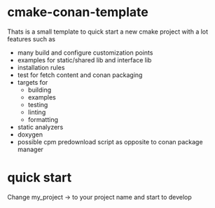 # cmake-conan-template

Thats is a small template to quick start a new cmake project with a lot features such as 

- many build and configure customization points
- examples for static/shared lib and interface lib
- installation rules
- test for fetch content and conan packaging
- targets for 
    * building
    * examples
    * testing
    * linting
    * formatting
- static analyzers 
- doxygen
- possible cpm predownload script as opposite to conan package manager


# quick start

Change my_project -> to your project name and start to develop

